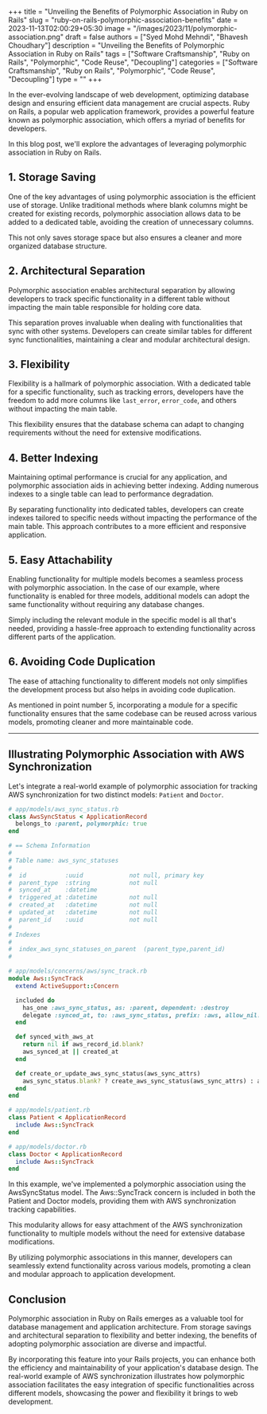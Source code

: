 +++
title = "Unveiling the Benefits of Polymorphic Association in Ruby on Rails"
slug = "ruby-on-rails-polymorphic-association-benefits"
date = 2023-11-13T02:00:29+05:30
image = "/images/2023/11/polymorphic-association.png"
draft = false
authors = ["Syed Mohd Mehndi", "Bhavesh Choudhary"]
description = "Unveiling the Benefits of Polymorphic Association in Ruby on Rails"
tags = ["Software Craftsmanship", "Ruby on Rails", "Polymorphic", "Code Reuse", "Decoupling"]
categories = ["Software Craftsmanship", "Ruby on Rails", "Polymorphic", "Code Reuse", "Decoupling"]
type = ""
+++

In the ever-evolving landscape of web development, optimizing database design and ensuring efficient data management are crucial aspects. Ruby on Rails, a popular web application framework, provides a powerful feature known as polymorphic association, which offers a myriad of benefits for developers.

In this blog post, we'll explore the advantages of leveraging polymorphic association in Ruby on Rails.

## 1. Storage Saving

One of the key advantages of using polymorphic association is the efficient use of storage. Unlike traditional methods where blank columns might be created for existing records, polymorphic association allows data to be added to a dedicated table, avoiding the creation of unnecessary columns.

This not only saves storage space but also ensures a cleaner and more organized database structure.

## 2. Architectural Separation

Polymorphic association enables architectural separation by allowing developers to track specific functionality in a different table without impacting the main table responsible for holding core data.

This separation proves invaluable when dealing with functionalities that sync with other systems. Developers can create similar tables for different sync functionalities, maintaining a clear and modular architectural design.

## 3. Flexibility

Flexibility is a hallmark of polymorphic association. With a dedicated table for a specific functionality, such as tracking errors, developers have the freedom to add more columns like `last_error`, `error_code`, and others without impacting the main table.

This flexibility ensures that the database schema can adapt to changing requirements without the need for extensive modifications.

## 4. Better Indexing

Maintaining optimal performance is crucial for any application, and polymorphic association aids in achieving better indexing. Adding numerous indexes to a single table can lead to performance degradation.

By separating functionality into dedicated tables, developers can create indexes tailored to specific needs without impacting the performance of the main table. This approach contributes to a more efficient and responsive application.

## 5. Easy Attachability

Enabling functionality for multiple models becomes a seamless process with polymorphic association. In the case of our example, where functionality is enabled for three models, additional models can adopt the same functionality without requiring any database changes.

Simply including the relevant module in the specific model is all that's needed, providing a hassle-free approach to extending functionality across different parts of the application.

## 6. Avoiding Code Duplication

The ease of attaching functionality to different models not only simplifies the development process but also helps in avoiding code duplication.

As mentioned in point number 5, incorporating a module for a specific functionality ensures that the same codebase can be reused across various models, promoting cleaner and more maintainable code.

---

## Illustrating Polymorphic Association with AWS Synchronization

Let's integrate a real-world example of polymorphic association for tracking AWS synchronization for two distinct models: `Patient` and `Doctor`.

```ruby
# app/models/aws_sync_status.rb
class AwsSyncStatus < ApplicationRecord
  belongs_to :parent, polymorphic: true
end

# == Schema Information
#
# Table name: aws_sync_statuses
#
#  id           :uuid             not null, primary key
#  parent_type  :string           not null
#  synced_at    :datetime
#  triggered_at :datetime         not null
#  created_at   :datetime         not null
#  updated_at   :datetime         not null
#  parent_id    :uuid             not null
#
# Indexes
#
#  index_aws_sync_statuses_on_parent  (parent_type,parent_id)
#

# app/models/concerns/aws/sync_track.rb
module Aws::SyncTrack
  extend ActiveSupport::Concern

  included do
    has_one :aws_sync_status, as: :parent, dependent: :destroy
    delegate :synced_at, to: :aws_sync_status, prefix: :aws, allow_nil: true
  end

  def synced_with_aws_at
    return nil if aws_record_id.blank?
    aws_synced_at || created_at
  end

  def create_or_update_aws_sync_status(aws_sync_attrs)
    aws_sync_status.blank? ? create_aws_sync_status(aws_sync_attrs) : aws_sync_status.update(aws_sync_attrs)
  end
end

# app/models/patient.rb
class Patient < ApplicationRecord
  include Aws::SyncTrack
end

# app/models/doctor.rb
class Doctor < ApplicationRecord
  include Aws::SyncTrack
end
```
In this example, we've implemented a polymorphic association using the AwsSyncStatus model. The Aws::SyncTrack concern is included in both the Patient and Doctor models, providing them with AWS synchronization tracking capabilities.

This modularity allows for easy attachment of the AWS synchronization functionality to multiple models without the need for extensive database modifications.

By utilizing polymorphic associations in this manner, developers can seamlessly extend functionality across various models, promoting a clean and modular approach to application development.

## Conclusion
Polymorphic association in Ruby on Rails emerges as a valuable tool for database management and application architecture. From storage savings and architectural separation to flexibility and better indexing, the benefits of adopting polymorphic association are diverse and impactful.

By incorporating this feature into your Rails projects, you can enhance both the efficiency and maintainability of your application's database design. The real-world example of AWS synchronization illustrates how polymorphic association facilitates the easy integration of specific functionalities across different models, showcasing the power and flexibility it brings to web development.